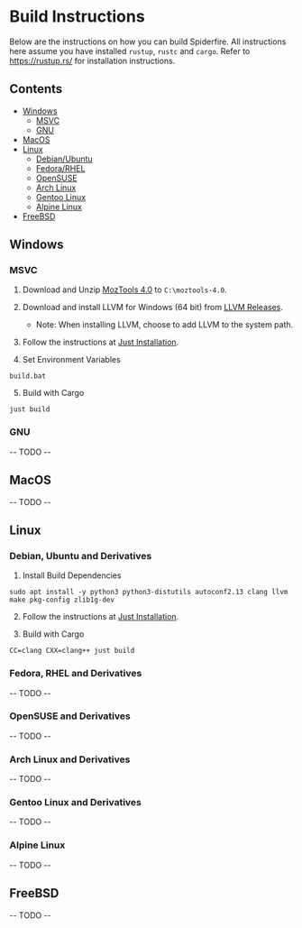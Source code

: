 # Build Instructions

Below are the instructions on how you can build Spiderfire.
All instructions here assume you have installed `rustup`, `rustc` and `cargo`. Refer to https://rustup.rs/ for installation instructions.

## Contents

- [Windows](#windows)
	- [MSVC](#msvc)
	- [GNU](#gnu)
- [MacOS](#macos)
- [Linux](#linux)
	- [Debian/Ubuntu](#debian-ubuntu-and-derivatives)
	- [Fedora/RHEL](#fedora-rhel-and-derivatives)
	- [OpenSUSE](#opensuse-and-derivatives)
	- [Arch Linux](#arch-linux-and-derivatives)
	- [Gentoo Linux](#gentoo-linux-and-derivatives)
	- [Alpine Linux](#alpine-linux)
- [FreeBSD](#freebsd)

## Windows

### MSVC

1. Download and Unzip [MozTools 4.0](https://github.com/servo/servo-build-deps/releases/download/msvc-deps/moztools-4.0.zip) to `C:\moztools-4.0`.
2. Download and install LLVM for Windows (64 bit) from [LLVM Releases](https://github.com/llvm/llvm-project/releases/latest).
   - Note: When installing LLVM, choose to add LLVM to the system path.

3. Follow the instructions at [Just Installation](https://github.com/casey/just#installation).

4. Set Environment Variables
```batch
build.bat
```

5. Build with Cargo
```batch
just build
```

### GNU

-- TODO --

## MacOS

-- TODO --

## Linux

### Debian, Ubuntu and Derivatives

1. Install Build Dependencies
```shell
sudo apt install -y python3 python3-distutils autoconf2.13 clang llvm make pkg-config zlib1g-dev
```

2. Follow the instructions at [Just Installation](https://github.com/casey/just#installation).

3. Build with Cargo
```shell
CC=clang CXX=clang++ just build
```

### Fedora, RHEL and Derivatives

-- TODO --

### OpenSUSE and Derivatives

-- TODO --

### Arch Linux and Derivatives

-- TODO --

### Gentoo Linux and Derivatives

-- TODO --

### Alpine Linux

-- TODO --

## FreeBSD

-- TODO --


